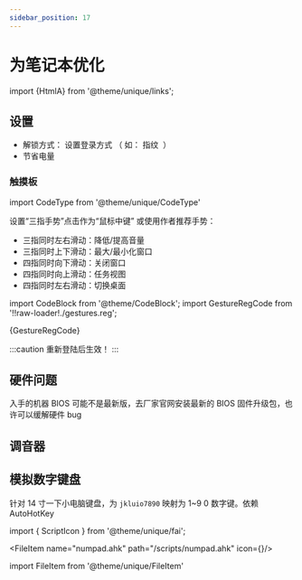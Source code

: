 ```yaml
---
sidebar_position: 17
---
```


# 为笔记本优化

import {HtmlA} from '@theme/unique/links';

## 设置

- 解锁方式：
  <HtmlA href='ms-settings:signinoptions'>设置登录方式</HtmlA>
  （ 如：
  <HtmlA href="ms-settings:signinoptions-launchfingerprintenrollment">指纹</HtmlA>
  &nbsp;）
- <HtmlA href="ms-settings:batterysaver-settings">节省电量</HtmlA>

### 触摸板

import CodeType from '@theme/unique/CodeType'

<HtmlA href="ms-settings:devices-touchpad">设置“三指手势”点击作为“鼠标中键”</HtmlA>
<CodeType reg>
或使用作者推荐手势：
</CodeType>

- 三指同时左右滑动：降低/提高音量
- 三指同时上下滑动：最大/最小化窗口
- 四指同时向下滑动：关闭窗口
- 四指同时向上滑动：任务视图
- 四指同时左右滑动：切换桌面

import CodeBlock from '@theme/CodeBlock';
import GestureRegCode from '!!raw-loader!./gestures.reg';

<CodeBlock language="ini">{GestureRegCode}</CodeBlock>

:::caution 重新登陆后生效！
:::

## 硬件问题

入手的机器 BIOS 可能不是最新版，去厂家官网安装最新的 BIOS 固件升级包，也许可以缓解硬件 bug

## 调音器

## 模拟数字键盘

针对 14 寸一下小电脑键盘，为 `jkluio7890` 映射为 1~9 0 数字键。依赖 AutoHotKey

import { ScriptIcon } from '@theme/unique/fai';

<FileItem name="numpad.ahk" path="/scripts/numpad.ahk" icon={<ScriptIcon />}/>

import FileItem from '@theme/unique/FileItem'
